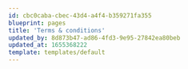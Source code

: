 ```yaml
---
id: cbc0caba-cbec-43d4-a4f4-b359271fa355
blueprint: pages
title: 'Terms & conditions'
updated_by: 8d873b47-ad86-4fd3-9e95-27842ea80beb
updated_at: 1655368222
template: templates/default
---
```

